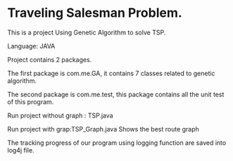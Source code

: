 # Traveling Salesman Problem.

This is a  project Using Genetic Algorithm to solve TSP.


Language: JAVA

Project contains 2 packages. 

The first package is com.me.GA, it contains 7 classes related to genetic algorithm. 

The second package is com.me.test, this package contains all the unit test of this program.

Run project without graph : TSP.java

Run project with grap:TSP_Graph.java  Shows the best route graph

The tracking progress of our program using logging function are saved into log4j file.
